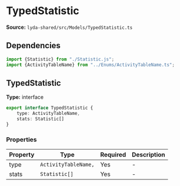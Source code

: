 # TypedStatistic

**Source:** `lyda-shared/src/Models/TypedStatistic.ts`

## Dependencies

```typescript
import {Statistic} from "./Statistic.js";
import {ActivityTableName} from "../Enums/ActivityTableName.ts";
```

## TypedStatistic

**Type:** interface

```typescript
export interface TypedStatistic {
    type: ActivityTableName,
    stats: Statistic[]
}
```

### Properties

| Property | Type | Required | Description |
|----------|------|----------|-------------|
| type | `A​c​t​i​v​i​t​y​T​a​b​l​e​N​a​m​e,` | Yes | - |
| stats | `S​t​a​t​i​s​t​i​c[]` | Yes | - |

